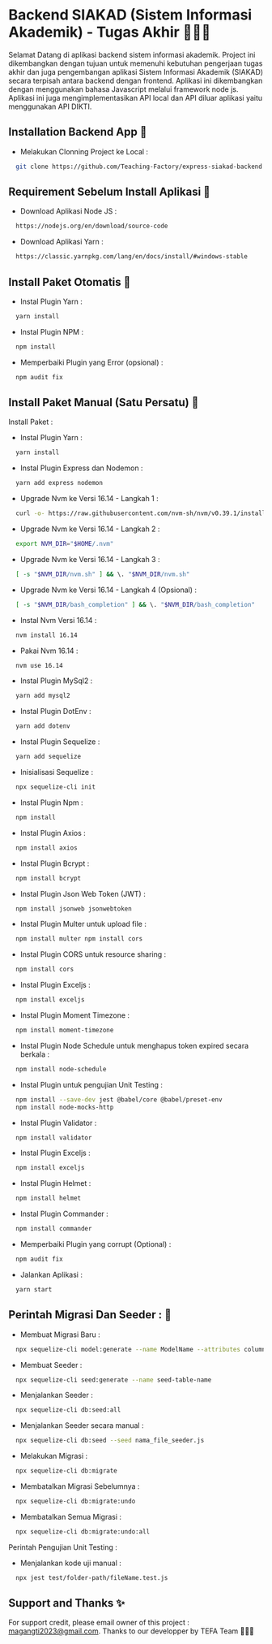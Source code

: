 # Backend SIAKAD (Sistem Informasi Akademik) - Tugas Akhir 🧑🏻‍🎓

Selamat Datang di aplikasi backend sistem informasi akademik. Project ini dikembangkan dengan tujuan untuk memenuhi kebutuhan pengerjaan tugas akhir dan juga pengembangan aplikasi Sistem Informasi Akademik (SIAKAD) secara terpisah antara backend dengan frontend. Aplikasi ini dikembangkan dengan menggunakan bahasa Javascript melalui framework node js. Aplikasi ini juga mengimplementasikan API local dan API diluar aplikasi yaitu menggunakan API DIKTI.

## Installation Backend App 📌

- Melakukan Clonning Project ke Local :

```bash
  git clone https://github.com/Teaching-Factory/express-siakad-backend

```

## Requirement Sebelum Install Aplikasi 📌

- Download Aplikasi Node JS :

```bash
  https://nodejs.org/en/download/source-code

```

- Download Aplikasi Yarn :

```bash
  https://classic.yarnpkg.com/lang/en/docs/install/#windows-stable

```

## Install Paket Otomatis 📌

- Instal Plugin Yarn :

```bash
  yarn install

```

- Instal Plugin NPM :

```bash
  npm install

```

- Memperbaiki Plugin yang Error (opsional) :

```bash
  npm audit fix

```

## Install Paket Manual (Satu Persatu) 📌

Install Paket :

- Instal Plugin Yarn :

```bash
  yarn install

```

- Instal Plugin Express dan Nodemon :

```bash
  yarn add express nodemon

```

- Upgrade Nvm ke Versi 16.14 - Langkah 1 :

```bash
  curl -o- https://raw.githubusercontent.com/nvm-sh/nvm/v0.39.1/install.sh | bash

```

- Upgrade Nvm ke Versi 16.14 - Langkah 2 :

```bash
  export NVM_DIR="$HOME/.nvm"

```

- Upgrade Nvm ke Versi 16.14 - Langkah 3 :

```bash
  [ -s "$NVM_DIR/nvm.sh" ] && \. "$NVM_DIR/nvm.sh"

```

- Upgrade Nvm ke Versi 16.14 - Langkah 4 (Opsional) :

```bash
  [ -s "$NVM_DIR/bash_completion" ] && \. "$NVM_DIR/bash_completion"

```

- Instal Nvm Versi 16.14 :

```bash
  nvm install 16.14

```

- Pakai Nvm 16.14 :

```bash
  nvm use 16.14

```

- Instal Plugin MySql2 :

```bash
  yarn add mysql2

```

- Instal Plugin DotEnv :

```bash
  yarn add dotenv

```

- Instal Plugin Sequelize :

```bash
  yarn add sequelize

```

- Inisialisasi Sequelize :

```bash
  npx sequelize-cli init

```

- Instal Plugin Npm :

```bash
  npm install

```

- Instal Plugin Axios :

```bash
  npm install axios

```

- Instal Plugin Bcrypt :

```bash
  npm install bcrypt

```

- Instal Plugin Json Web Token (JWT) :

```bash
  npm install jsonweb jsonwebtoken

```

- Instal Plugin Multer untuk upload file :

```bash
  npm install multer npm install cors

```

- Instal Plugin CORS untuk resource sharing :

```bash
  npm install cors

```

- Instal Plugin Exceljs :

```bash
  npm install exceljs

```

- Instal Plugin Moment Timezone :

```bash
  npm install moment-timezone

```

- Instal Plugin Node Schedule untuk menghapus token expired secara berkala :

```bash
  npm install node-schedule

```

- Instal Plugin untuk pengujian Unit Testing :

```bash
  npm install --save-dev jest @babel/core @babel/preset-env
  npm install node-mocks-http

```

- Instal Plugin Validator :

```bash
  npm install validator

```

- Instal Plugin Exceljs :

```bash
  npm install exceljs

```

- Instal Plugin Helmet :

```bash
  npm install helmet

```

- Instal Plugin Commander :

```bash
  npm install commander

```

- Memperbaiki Plugin yang corrupt (Optional) :

```bash
  npm audit fix

```

- Jalankan Aplikasi :

```bash
  yarn start

```

## Perintah Migrasi Dan Seeder : 📌

- Membuat Migrasi Baru :

```bash
  npx sequelize-cli model:generate --name ModelName --attributes column:type_data,column:type_data

```

- Membuat Seeder :

```bash
  npx sequelize-cli seed:generate --name seed-table-name

```

- Menjalankan Seeder :

```bash
  npx sequelize-cli db:seed:all

```

- Menjalankan Seeder secara manual :

```bash
  npx sequelize-cli db:seed --seed nama_file_seeder.js

```

- Melakukan Migrasi :

```bash
  npx sequelize-cli db:migrate

```

- Membatalkan Migrasi Sebelumnya :

```bash
  npx sequelize-cli db:migrate:undo

```

- Membatalkan Semua Migrasi :

```bash
  npx sequelize-cli db:migrate:undo:all

```

Perintah Pengujian Unit Testing :

- Menjalankan kode uji manual :

```bash
  npx jest test/folder-path/fileName.test.js

```

## Support and Thanks ✨

For support credit, please email owner of this project : magangti2023@gmail.com. Thanks to our developper by TEFA Team 🎉🎉🎉
